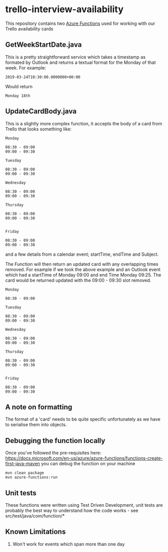# trello-interview-availability

This repository contains two [Azure Functions](https://docs.microsoft.com/en-us/azure/azure-functions/functions-create-first-java-maven) used for working with our Trello availability cards

## GetWeekStartDate.java

This is a pretty straightforward service which takes a timestamp as formated by Outlook 
and returns a textual format for the Monday of that week. For example:

```2019-03-24T10:30:00.0000000+00:00```

Would return 

```Monday 18th```

## UpdateCardBody.java

This is a slightly more complex function, it accepts the body of a card from Trello that looks something like:

``` 
Monday

08:30 - 09:00
09:00 - 09:30

Tuesday

08:30 - 09:00
09:00 - 09:30

Wednesday

08:30 - 09:00
09:00 - 09:30

Thursday

08:30 - 09:00
09:00 - 09:30


Friday

08:30 - 09:00
09:00 - 09:30

```
and a few details from a calendar event; startTime, endTime and Subject.

The Function will then return an updated card with any overlapping times removed. For example if we took the above example and an Outlook event which had a startTime of Monday 09:00 and end Time Monday 09:25. The card would be returned updated with the 09:00 - 09:30 slot removed.

```
Monday

08:30 - 09:00

Tuesday

08:30 - 09:00
09:00 - 09:30

Wednesday

08:30 - 09:00
09:00 - 09:30

Thursday

08:30 - 09:00
09:00 - 09:30


Friday

08:30 - 09:00
09:00 - 09:30
```

## A note on formatting
The format of a 'card' needs to be quite specific unfortunately as we have to serialise them into objects.

## Debugging the function locally
Once you've followed the pre-requisites here: https://docs.microsoft.com/en-us/azure/azure-functions/functions-create-first-java-maven you can debug the function on your machine

```
mvn clean package 
mvn azure-functions:run
```


## Unit tests
These functions were written using Test Driven Development, unit tests are probably the best way to understand how the code works - see src/test/java/com/function/*

## Known Limitations
1. Won't work for events which span more than one day
